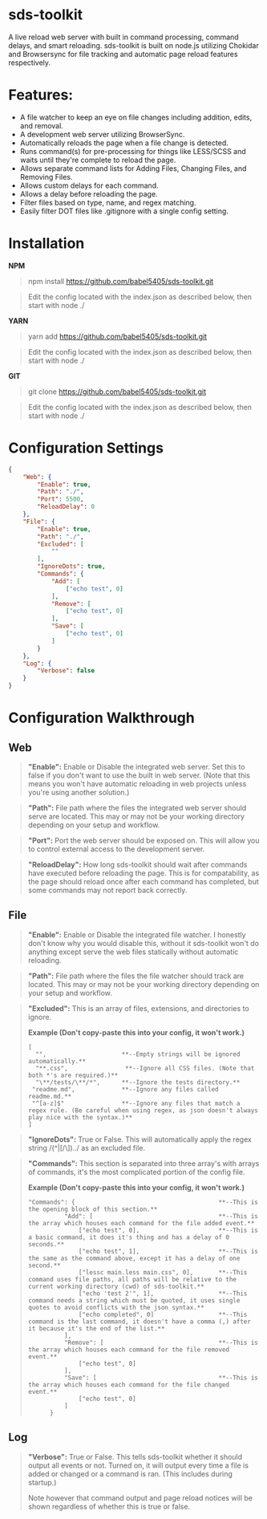 # sds-toolkit

A live reload web server with built in command processing, command delays, and smart reloading. sds-toolkit is built on node.js utilizing Chokidar and Browsersync for file tracking and automatic page reload features respectively.


# Features:

 - A file watcher to keep an eye on file changes including addition, edits, and removal.
 - A development web server utilizing BrowserSync.
 - Automatically reloads the page when a file change is detected.
 - Runs command(s) for pre-processing for things like LESS/SCSS and waits until they're complete to reload the page.
 - Allows separate command lists for Adding Files, Changing Files, and Removing Files.
 - Allows custom delays for each command.
 - Allows a delay before reloading the page.
 - Filter files based on type, name, and regex matching.
 - Easily filter DOT files like .gitignore with a single config setting.


# Installation

**NPM**

> npm install https://github.com/babel5405/sds-toolkit.git

> Edit the config located with the index.json as described below, then start with node ./

**YARN**

> yarn add https://github.com/babel5405/sds-toolkit.git

> Edit the config located with the index.json as described below, then start with node ./

**GIT**
> git clone https://github.com/babel5405/sds-toolkit.git

> Edit the config located with the index.json as described below, then start with node ./


# Configuration Settings

```json
{
    "Web": {
        "Enable": true,
        "Path": "./",
        "Port": 5500,
        "ReloadDelay": 0
    },
    "File": {
        "Enable": true,
        "Path": "./",
        "Excluded": [
            ""
        ],
        "IgnoreDots": true,
        "Commands": {
            "Add": [
                ["echo test", 0]
            ],
            "Remove": [
                ["echo test", 0]
            ],
            "Save": [
                ["echo test", 0]
            ]
        }
    },
    "Log": {
        "Verbose": false
    }
}
```


# Configuration Walkthrough


**Web**
---

> **"Enable":**
> Enable or Disable the integrated web server. Set this to false if you don't want to use the built in web server. (Note that this means you won't have automatic reloading in web projects unless you're using another solution.)

> **"Path":**
> File path where the files the integrated web server should serve are located. This may or may not be your working directory depending on your setup and workflow.

> **"Port":**
> Port the web server should be exposed on. This will allow you to control external access to the development server.

> **"ReloadDelay":**
> How long sds-toolkit should wait after commands have executed before reloading the page. This is for compatability, as the page should reload once after each command has completed, but some commands may not report back correctly.

**File**
---

> **"Enable":**
> Enable or Disable the integrated file watcher. I honestly don't know why you would disable this, without it sds-toolkit won't do anything except serve the web files statically without automatic reloading.

> **"Path":**
> File path where the files the file watcher should track are located. This may or may not be your working directory depending on your setup and workflow.

> **"Excluded":**
> This is an array of files, extensions, and directories to ignore.
> 
> **Example (Don't copy-paste this into your config, it won't work.)**
> ```
> [
>   "",                     **--Empty strings will be ignored automatically.**
>   "**.css",                **--Ignore all CSS files. (Note that both *'s are required.)**
>   "\**/tests/\**/*",      **--Ignore the tests directory.**
>  "readme.md",             **--Ignore any files called readme.md.**
>  "^[a-z]$"                **--Ignore any files that match a regex rule. (Be careful when using regex, as json doesn't always play nice with the syntax.)**
> ]
> ```

> **"IgnoreDots":**
> True or False. This will automatically apply the regex string /(^|[\/\\])\../ as an excluded file.

> **"Commands":**
> This section is separated into three array's with arrays of commands, it's the most complicated portion of the config file.
> 
> **Example (Don't copy-paste this into your config, it won't work.)**
> ```
> "Commands": {                                        **--This is the opening block of this section.**
>           "Add": [                                   **--This is the array which houses each command for the file added event.**
>               ["echo test", 0],                      **--This is a basic command, it does it's thing and has a delay of 0 seconds.**
>               ["echo test", 1],                      **--This is the same as the command above, except it has a delay of one second.**
>               ["lessc main.less main.css", 0],       **--This command uses file paths, all paths will be relative to the current working directory (cwd) of sds-toolkit.**
>               ["echo 'test 2'", 1],                  **--This command needs a string which must be quoted, it uses single quotes to avoid conflicts with the json syntax.**
>               ["echo completed", 0]                  **--This command is the last command, it doesn't have a comma (,) after it because it's the end of the list.**
>           ],
>           "Remove": [                                **--This is the array which houses each command for the file removed event.**
>               ["echo test", 0]
>           ],
>           "Save": [                                  **--This is the array which houses each command for the file changed event.**
>               ["echo test", 0]
>           ]
>       }
> ```

**Log**
---

> **"Verbose":**
> True or False. This tells sds-toolkit whether it should output all events or not. Turned on, it will output every time a file is added or changed or a command is ran. (This includes during startup.)
> 
> Note however that command output and page reload notices will be shown regardless of whether this is true or false.
